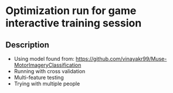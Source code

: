 
# Optimization run for game interactive training session

## Description
- Using model found from: https://github.com/vinayakr99/Muse-MotorImageryClassification
- Running with cross validation
- Multi-feature testing
- Trying with multiple people
